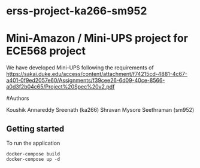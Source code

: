 # erss-project-ka266-sm952

# Mini-Amazon / Mini-UPS project for ECE568 project
We have developed Mini-UPS following the requirements of  https://sakai.duke.edu/access/content/attachment/f74215cd-4881-4c67-a401-0f9ed2057e60/Assignments/f39cee26-6d09-40ce-8566-a0d3f2b04c65/Project%20Spec%20v2.pdf

#Authors 

Koushik Annareddy Sreenath (ka266)
Shravan Mysore Seethraman (sm952)

## Getting started
To run the application 

```
docker-compose build
docker-compose up -d
```

